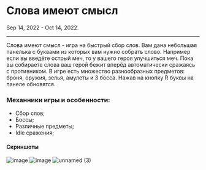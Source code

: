 # Слова имеют смысл
Sep 14, 2022 - Oct 14, 2022.

------------


Слова имеют смысл - игра на быстрый сбор слов. Вам дана небольшая панелька с буквами из которых вам нужно собрать слово. Например если вы введёте острый меч, то у вашего героя улучшиться меч. Пока вы собираете слова ваш герой бежит вперёд автоматически сражаясь с противником. В игре есть множество разнообразных предметов: броня, оружия, зелья, амулеты и 3 босса. Нажав на кнопку R буквы на панеле обновятся.


### Механники игры и особенности:
- Сбор слов;
- Боссы;
- Различные предметы;
- Idle сражения;

#### Скриншоты
![image](https://github.com/LeGGioN-ru/Words-make-sence/assets/78662261/6b620d9e-b27f-46b4-889a-84bda5c4285c)
![image](https://github.com/LeGGioN-ru/Words-make-sence/assets/78662261/257be369-64a4-4618-b48a-45e98258e129)
![unnamed (3)](https://github.com/LeGGioN-ru/Words-make-sence/assets/78662261/12565905-32b8-42c3-a48f-db173e7706b5)
